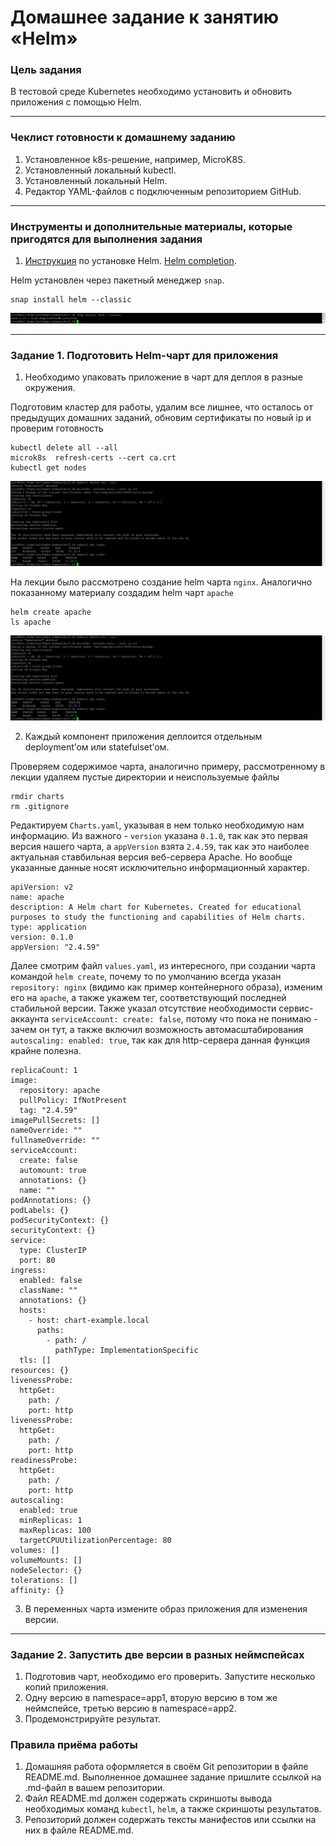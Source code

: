 # Домашнее задание к занятию «Helm»

### Цель задания

В тестовой среде Kubernetes необходимо установить и обновить приложения с помощью Helm.

------

### Чеклист готовности к домашнему заданию

1. Установленное k8s-решение, например, MicroK8S.
2. Установленный локальный kubectl.
3. Установленный локальный Helm.
4. Редактор YAML-файлов с подключенным репозиторием GitHub.

------

### Инструменты и дополнительные материалы, которые пригодятся для выполнения задания

1. [Инструкция](https://helm.sh/docs/intro/install/) по установке Helm. [Helm completion](https://helm.sh/docs/helm/helm_completion/).

Helm установлен через пакетный менеджер `snap`.
```
snap install helm --classic
```

![Alt_text](https://github.com/LeonidKhoroshev/kuber-homeworks/blob/main/2.5/screenshots/k8s1.png)

------

### Задание 1. Подготовить Helm-чарт для приложения

1. Необходимо упаковать приложение в чарт для деплоя в разные окружения.

Подготовим кластер для работы, удалим все лишнее, что осталось от предыдущих домашних заданий, обновим сертификаты по новый ip и проверим готовность
```
kubectl delete all --all
microk8s  refresh-certs --cert ca.crt
kubectl get nodes
```

![Alt_text](https://github.com/LeonidKhoroshev/kuber-homeworks/blob/main/2.5/screenshots/k8s2.png)

На лекции было рассмотрено создание helm чарта `nginx`. Аналогично показанному материалу создадим helm чарт `apache`
```
helm create apache
ls apache
```

![Alt_text](https://github.com/LeonidKhoroshev/kuber-homeworks/blob/main/2.5/screenshots/k8s2.png)

2. Каждый компонент приложения деплоится отдельным deployment’ом или statefulset’ом.

Проверяем содержимое чарта, аналогично примеру, рассмотренному в лекции удаляем пустые директории и неиспользуемые файлы
```
rmdir charts
rm .gitignore
```

Редактируем `Charts.yaml`, указывая в нем только необходимую нам информацию. Из важного - `version` указана `0.1.0`, так как это первая версия нашего чарта, а `appVersion` взята `2.4.59`, так как это наиболее актуальная ставбильная версия веб-сервера Apache. Но вообще указанные данные носят исключительно информационный характер.
```
apiVersion: v2
name: apache
description: A Helm chart for Kubernetes. Created for educational purposes to study the functioning and capabilities of Helm charts.
type: application
version: 0.1.0
appVersion: "2.4.59"
```

Далее смотрим файл `values.yaml`, из интересного, при создании чарта командой `helm create`, почему то по умолчанию всегда указан `repository: nginx` (видимо как пример контейнерного образа), изменим его на `apache`, а также укажем тег, соответствующий последней стабильной версии. Также указал отсутствие необходимости сервис-аккаунта `serviceAccount: create: false`, потому что пока не понимаю - зачем он тут, а также включил возможность автомасштабирования `autoscaling: enabled: true`, так как для http-сервера данная функция крайне полезна.
```
replicaCount: 1
image:
  repository: apache
  pullPolicy: IfNotPresent
  tag: "2.4.59"
imagePullSecrets: []
nameOverride: ""
fullnameOverride: ""
serviceAccount:
  create: false
  automount: true
  annotations: {}
  name: ""
podAnnotations: {}
podLabels: {}
podSecurityContext: {}
securityContext: {}
service:
  type: ClusterIP
  port: 80
ingress:
  enabled: false
  className: ""
  annotations: {}
  hosts:
    - host: chart-example.local
      paths:
        - path: /
          pathType: ImplementationSpecific
  tls: []
resources: {}
livenessProbe:
  httpGet:
    path: /
    port: http
livenessProbe:
  httpGet:
    path: /
    port: http
readinessProbe:
  httpGet:
    path: /
    port: http
autoscaling:
  enabled: true
  minReplicas: 1
  maxReplicas: 100
  targetCPUUtilizationPercentage: 80
volumes: []
volumeMounts: []
nodeSelector: {}
tolerations: []
affinity: {}
```



3. В переменных чарта измените образ приложения для изменения версии.



------
### Задание 2. Запустить две версии в разных неймспейсах

1. Подготовив чарт, необходимо его проверить. Запуститe несколько копий приложения.
2. Одну версию в namespace=app1, вторую версию в том же неймспейсе, третью версию в namespace=app2.
3. Продемонстрируйте результат.

### Правила приёма работы

1. Домашняя работа оформляется в своём Git репозитории в файле README.md. Выполненное домашнее задание пришлите ссылкой на .md-файл в вашем репозитории.
2. Файл README.md должен содержать скриншоты вывода необходимых команд `kubectl`, `helm`, а также скриншоты результатов.
3. Репозиторий должен содержать тексты манифестов или ссылки на них в файле README.md.

